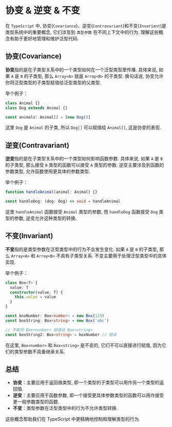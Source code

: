 # 协变 & 逆变 & 不变

在 `TypeScript` 中, 协变(`Covariance`)、逆变(`Contravariant`)和不变(`Invariant`)是类型系统中的重要概念, 它们涉及到 `类型参数` 在不同上下文中的行为. 理解这些概念有助于更好地管理和维护泛型代码.

## 协变(Covariance)

**协变**指的是在子类型关系中的一个类型如何在一个泛型类型里传播. 具体来说, 如果 `A` 是 `B` 的子类型, 那么 `Array<A>` 就是 `Array<B>` 的子类型. 换句话说, 协变允许你将泛型类型的子类型赋值给泛型类型的父类型.

举个例子：

```typescript
class Animal {}
class Dog extends Animal {}

const animals: Animal[] = [new Dog()]
```

这里 `Dog` 是 `Animal` 的子类, 所以 `Dog[]` 可以赋值给 `Animal[]`, 这是协变的表现.

## 逆变(Contravariant)

**逆变**指的是在子类型关系中的一个类型如何影响函数参数. 具体来说, 如果 `A` 是 `B` 的子类型, 那么接受 `B` 类型的函数可以接受 `A` 类型的参数. 逆变主要涉及到函数的参数类型, 允许函数使用更具体的参数类型.

举个例子：

```typescript
function handleAnimal(animal: Animal) {}

const handleDog: (dog: Dog) => void = handleAnimal
```

这里 `handleAnimal` 函数接受 `Animal` 类型的参数, 而 `handleDog` 函数接受 `Dog` 类型的参数, 逆变允许这种类型的转换.

## 不变(Invariant)

**不变**指的是类型参数在泛型类型中的行为不会发生变化. 如果 `A` 是 `B` 的子类型, 那么 `Array<A>` 和 `Array<B>` 不具有子类型关系. 不变主要用于处理泛型类型中的具体实现.

举个例子：

```typescript
class Box<T> {
  value: T
  constructor(value: T) {
    this.value = value
  }
}

const boxNumber: Box<number> = new Box(123)
const boxString: Box<string> = new Box('abc')

// 不能将 Box<number> 赋值给 Box<string>
const boxString2: Box<string> = boxNumber // 错误
```

在这里, `Box<number>` 和 `Box<string>` 是不变的, 它们不可以直接进行赋值, 因为它们的类型参数不具备继承关系.

## 总结

- **协变**：主要应用于返回值类型, 即一个类型的子类型可以用作另一个类型的返回值.
- **逆变**：主要应用于函数参数, 即一个接受更具体参数类型的函数可以用作接受更一般参数类型的函数.
- **不变**：类型参数在泛型类型中的行为不允许类型转换.

这些概念帮助我们在 TypeScript 中更精确地控制和理解类型的行为.
